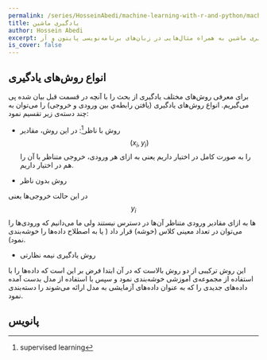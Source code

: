 ```yaml
---
permalink: /series/HosseinAbedi/machine-learning-with-r-and-python/machine-learning-intro-1
title: یادگیری ماشین
author: Hossein Abedi
excerpt: معرفی مفاهیم مربوط به یادگیری ماشین به همراه مثال‌هایی در زبان‌های برنامه‌نویسی پایتون و آر
is_cover: false
---
```




## انواع روش‌های یادگیری

برای معرفی روش‌های مختلف یادگیری از بحث را با آنچه در قسمت قبل بیان شده پی می‌گیریم.
انواع روش‌های یادگیری (یافتن رابطه‌ي بین ورودی و خروجی) را می‌توان به چند دسته‌ی  زیر تقسیم نمود:

* روش با ناظر[^sl]: در این روش، مقادیر $$(x_i,y_i)$$
را به صورت کامل در اختیار داریم یعنی به ازای هر ورودی، خروجی  متناظر با آن را هم در اختیار داریم.

* روش بدون ناظر
[^usl]:
در این حالت خروجی‌ها یعنی 
$$y_i$$
ها به ازای مقادیر ورودی متناظر آن‌ها در دسترس نیستند ولی ما می‌دانیم که ورودی‌ها را می‌توان در تعداد معینی کلاس (خوشه) قرار داد ( یا به اصطلاح داده‌ها را خوشه‌بندی نمود).

* روش یادگیری نیمه نظارتی
[^ssl]:
این روش ترکیبی از دو روش بالاست که در آن ابتدا فرض بر این است که داده‌ها را با استفاده از مجموعه‌‌ی آموزشی خوشه‌بندی نمود و سپس با استفاده از مدل بدست آمده داده‌های جدیدی را که به عنوان داده‌های آزمایشی به مدل ارائه می‌شوند را دسته‌بندی نمود.  


## پانویس

[^sl]: supervised learning
[^usl]: unsupervised learning
[^ssl]: semi-supervised learning
